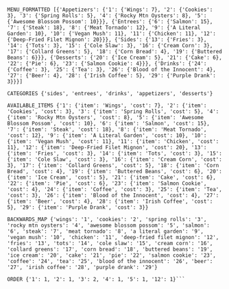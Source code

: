 ```MENU [{'Appetizers': [{'Wings': 7}, {'Cookies': 3}, {'Spring Rolls': 5}, {'Rocky Mtn Oysters': 8}, {'Awesome Blossom Possom': 10}]}, {'Entrees': [{'Salmon': 15}, {'Steak': 18}, {'Meat Tornado': 12}, {'A Literal Garden': 10}, {'Vegan Mush': 11}, {'Chicken': 11}, {'Deep-Fried Filet Mignon': 20}]}, {'Sides': [{'Fries': 3}, {'Tots': 3}, {'Cole Slaw': 3}, {'Cream Corn': 3}, {'Collard Greens': 5}, {'Corn Bread': 4}, {'Buttered Beans': 6}]}, {'Desserts': [{'Ice Cream': 5}, {'Cake': 6}, {'Pie': 6}, {'Salmon Cookie': 4}]}, {'Drinks': [{'Coffee': 3}, {'Tea': 3}, {'Blood of the Innocent': 4}, {'Beer': 4}, {'Irish Coffee': 5}, {'Purple Drank': 3}]}]

MENU_FORMATTED [{'Appetizers': {'1': {'Wings': 7}, '2': {'Cookies': 3}, '3': {'Spring Rolls': 5}, '4': {'Rocky Mtn Oysters': 8}, '5': {'Awesome Blossom Possom': 10}}}, {'Entrees': {'6': {'Salmon': 15}, '7': {'Steak': 18}, '8': {'Meat Tornado': 12}, '9': {'A Literal Garden': 10}, '10': {'Vegan Mush': 11}, '11': {'Chicken': 11}, '12': {'Deep-Fried Filet Mignon': 20}}}, {'Sides': {'13': {'Fries': 3}, '14': {'Tots': 3}, '15': {'Cole Slaw': 3}, '16': {'Cream Corn': 3}, '17': {'Collard Greens': 5}, '18': {'Corn Bread': 4}, '19': {'Buttered Beans': 6}}}, {'Desserts': {'20': {'Ice Cream': 5}, '21': {'Cake': 6}, '22': {'Pie': 6}, '23': {'Salmon Cookie': 4}}}, {'Drinks': {'24': {'Coffee': 3}, '25': {'Tea': 3}, '26': {'Blood of the Innocent': 4}, '27': {'Beer': 4}, '28': {'Irish Coffee': 5}, '29': {'Purple Drank': 3}}}]

CATEGORIES {'sides', 'entrees', 'drinks', 'appetizers', 'desserts'}

AVAILABLE_ITEMS {'1': {'item': 'Wings', 'cost': 7}, '2': {'item': 'Cookies', 'cost': 3}, '3': {'item': 'Spring Rolls', 'cost': 5}, '4': {'item': 'Rocky Mtn Oysters', 'cost': 8}, '5': {'item': 'Awesome Blossom Possom', 'cost': 10}, '6': {'item': 'Salmon', 'cost': 15}, '7': {'item': 'Steak', 'cost': 18}, '8': {'item': 'Meat Tornado', 'cost': 12}, '9': {'item': 'A Literal Garden', 'cost': 10}, '10': {'item': 'Vegan Mush', 'cost': 11}, '11': {'item': 'Chicken', 'cost': 11}, '12': {'item': 'Deep-Fried Filet Mignon', 'cost': 20}, '13': {'item': 'Fries', 'cost': 3}, '14': {'item': 'Tots', 'cost': 3}, '15': {'item': 'Cole Slaw', 'cost': 3}, '16': {'item': 'Cream Corn', 'cost': 3}, '17': {'item': 'Collard Greens', 'cost': 5}, '18': {'item': 'Corn Bread', 'cost': 4}, '19': {'item': 'Buttered Beans', 'cost': 6}, '20': {'item': 'Ice Cream', 'cost': 5}, '21': {'item': 'Cake', 'cost': 6}, '22': {'item': 'Pie', 'cost': 6}, '23': {'item': 'Salmon Cookie', 'cost': 4}, '24': {'item': 'Coffee', 'cost': 3}, '25': {'item': 'Tea', 'cost': 3}, '26': {'item': 'Blood of the Innocent', 'cost': 4}, '27': {'item': 'Beer', 'cost': 4}, '28': {'item': 'Irish Coffee', 'cost': 5}, '29': {'item': 'Purple Drank', 'cost': 3}}

BACKWARDS_MAP {'wings': '1', 'cookies': '2', 'spring rolls': '3', 'rocky mtn oysters': '4', 'awesome blossom possom': '5', 'salmon': '6', 'steak': '7', 'meat tornado': '8', 'a literal garden': '9', 'vegan mush': '10', 'chicken': '11', 'deep-fried filet mignon': '12', 'fries': '13', 'tots': '14', 'cole slaw': '15', 'cream corn': '16', 'collard greens': '17', 'corn bread': '18', 'buttered beans': '19', 'ice cream': '20', 'cake': '21', 'pie': '22', 'salmon cookie': '23', 'coffee': '24', 'tea': '25', 'blood of the innocent': '26', 'beer': '27', 'irish coffee': '28', 'purple drank': '29'}

ORDER {'1': 1, '2': 1, '3': 2, '4': 1, '5': 1, '12': 1}```
